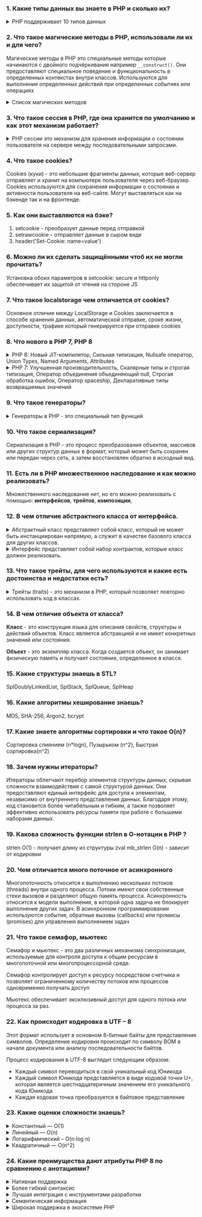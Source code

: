 ### 1. Какие типы данных вы знаете в PHP и сколько их?

<details>
    <summary>PHP поддерживает 10 типов данных</summary>

* Целые числа `integer`: Целые числа без десятичных знаков, например 42, -10, 0.
* Числа с плавающей точкой `float`: Числа с десятичными знаками, например 3.14, -2.5, 0.0.
* Строки `string`: Последовательности символов, заключенные в одинарные или двойные кавычки, например 'Hello', "World".
* Булев тип `boolean`: Логическое значение true или false.
* Массивы `array`: Упорядоченные коллекции элементов, каждый из которых имеет свой индекс или ключ.
* Объекты `object`: Экземпляры классов, содержащие свойства и методы.
* Ресурсы `resource`: Ссылки на внешние ресурсы, такие как файлы или соединения с базами данных.
* `Null`: Особое значение null, которое означает отсутствие значения.
* `Callback/Callable`: Замыкания на функции.
* Псевдотипы `pseudo-types`: Некоторые псевдотипы, такие как `mixed, number, callback, void, iterable, never` которые
  представляют собой специальные категории типов данных или ограничения.

</details>

### 2. Что такое магические методы в PHP, использовали ли их и для чего?

Магические методы в PHP это специальные методы которые начинаются с двойного подчёркивания например `__construct()`.
Они предоставляют специальное поведение и функциональность в определенных контекстах внутри классов.
Используются для выполнения определенных действий при определенных событиях или операциях

<details>
    <summary>Список магических методов</summary>

* `__construct()` Конструктор класса, вызывается при создании нового объекта.
* `__destruct()` Деструктор класса, вызывается при удалении объекта.
* `__get()` Вызывается при чтении недоступного или несуществующего свойства объекта.
* `__set()` Вызывается при записи значения в недоступное или несуществующее свойство объекта.
* `__call()` Вызывается при вызове недоступного или несуществующего метода объекта.
* `__toString()` Вызывается при попытке преобразования объекта в строку.
* `__isset()` Вызывается при проверке наличия недоступного или несуществующего свойства объекта с помощью isset().
* `__unset()` Вызывается при удалении недоступного или несуществующего свойства объекта с помощью unset().

</details>

### 3. Что такое сессия в PHP, где она хранится по умолчанию и как этот механизм работает?

<details>
    <summary>PHP сессии это механизм для хранения информации о состоянии пользователя на сервере между последовательными запросами.</summary>

Механизм работы:

1. Когда пользователь открывает веб-страницу, PHP генерирует уникальный идентификатор сессии, который обычно представлен
   в виде cookie с именем "PHPSESSID".
2. Этот идентификатор используется для связи данных сессии на сервере с конкретным пользователем.
3. По умолчанию данные сессии в PHP хранятся на сервере в виде временных файлов в специальной директории, указанной в
   настройках PHP (обычно в /tmp или другом системном каталоге).
4. Когда пользователь отправляет запрос на сервер, PHP использует идентификатор сессии из cookie или переданного
   параметра запроса для определения соответствующего файла сессии.
5. Затем данные сессии загружаются в специальный массив $_SESSION, который содержит сохраненные переменные и значения,
   связанные с пользователем.
6. После обработки запроса и завершения выполнения скрипта, данные сессии автоматически сохраняются обратно в файл на
   сервере.
7. Каждый раз, когда пользователь делает запрос на сервер, PHP автоматически связывает данные сессии с соответствующим
   идентификатором сессии, обновляет их и возвращает обновленные данные на клиентскую сторону.

Сессии в PHP позволяют сохранять информацию о состоянии пользователя между запросами, что полезно для реализации
авторизации, хранения корзины покупок, персонализации и других сценариев.
</details>

### 4. Что такое cookies?

Cookies (куки) - это небольшие фрагменты данных, которые веб-сервер отправляет и хранит на компьютере пользователя через
веб-браузер.
Cookies используются для сохранения информации о состоянии и активности пользователя на веб-сайте.
Могут выставляться как на бэкенде так и на фронтенде.

### 5. Как они выставляются на бэке?

1. setcookie - преобразует данные перед отправкой
2. setrawcookie - отправляет данные в сыром виде
3. header('Set-Cookie: name=value')

### 6. Можно ли их сделать защищёнными чтоб их не могли прочитать?

Установка обоих параметров в setcookie: secure и httponly обеспечивает их защитой от чтения на стороне JS

### 7. Что такое localstorage чем отличается от cookies?

Основное отличие между LocalStorage и Cookies заключается
в способе хранения данных, автоматической отправке, сроке жизни, доступности, трафике который генерируется при отправке
cookies

### 8. Что нового в PHP 7, PHP 8

<details>
    <summary>PHP 8: Новый JIT-компилятор, Сильная типизация, Nullsafe оператор, Union Types, Named Arguments, Attributes</summary>

1. **Новый JIT-компилятор**: JIT-компилятор преобразует некоторые части кода PHP в машинный код, что ускоряет его
   выполнение.
2. **Сильная типизация**: PHP 8 внедряет более строгую типизацию и вводит поддержку объявления строгих типов для
   аргументов функций и возвращаемых значений.
3. **Nullsafe оператор**: В PHP 8 добавлен оператор "?->", который обеспечивает безопасный доступ к свойствам и методам
   объектов, даже если промежуточные значения равны null.
4. **Union Types**: PHP 8 вводит поддержку объединенных типов, которые позволяют указывать несколько типов для
   переменной, параметра функции или возвращаемого значения. Например, можно указать тип int|string, что означает, что
   переменная может быть либо целым числом, либо строкой.
5. **Named Arguments**: В PHP 8 появилась возможность передавать аргументы функций по имени, что упрощает чтение и
   понимание кода, особенно при работе с функциями с большим количеством аргументов.
6. **Attributes**: PHP 8 представляет атрибуты (Attributes), которые позволяют добавлять метаданные к классам, методам,
   свойствам и другим элементам кода. Атрибуты используются для аннотирования и декларативного описания кода.
7. **Множество других улучшений**: PHP 8 также включает множество других улучшений, таких как улучшенная поддержка
   ошибок и исключений, новые функции стандартной библиотеки, улучшения встроенных функций и многое другое.

</details>

<details>
    <summary>PHP 7: Улучшенная производительность, Скалярные типы и строгая типизация, Оператор объединения объединяющий null, Строгая обработка ошибок, Оператор spaceship, Декларативные типы возвращаемых значений </summary>

1. **Улучшенная производительность**: новый движок Zend Engine 3.0, который значительно улучшает производительность
   выполнения кода.
2. **Скалярные типы и строгая типизация**: PHP 7 вводит возможность объявления скалярных типов (int, float, string,
   bool) для аргументов функций и возвращаемых значений. Это помогает улучшить надежность кода и облегчает обнаружение
   ошибок.
3. **Оператор объединения объединяющий null**: В PHP 7 добавлен оператор объединения объединяющий null (??), который
   позволяет указывать значение по умолчанию, если переменная равна null. Это помогает упростить и сократить код при
   работе с переменными, которые могут быть null.
4. **Строгая обработка ошибок**: PHP 7 включает более строгую обработку ошибок и выбрасывание исключений при выполнении
   операций, которые ранее приводили к неявным предупреждениям или непредсказуемым результатам. Это помогает улучшить
   качество кода и упростить отладку.
5. **Оператор spaceship**: В PHP 7 добавлен оператор spaceship (<=>), который позволяет сравнивать два значения и
   возвращать отрицательное число, ноль или положительное число в зависимости от их отношения. Это упрощает сортировку и
   сравнение значений.
6. **Декларативные типы возвращаемых значений**: PHP 7 вводит возможность указывать типы возвращаемых значений для
   функций и методов. Это помогает улучшить документирование кода и обеспечить соответствие ожидаемых типов.
7. **Синтаксические улучшения**: PHP 7 включает несколько синтаксических улучшений, таких как использование define() для
   констант массивов, сокращенное синтаксиса для объявления массивов и другие мелкие улучшения, которые упрощают и
   улучшают читаемость кода.

</details>

### 9. Что такое генераторы?

<details>
    <summary>Генераторы в PHP - это специальный тип функций</summary>которые позволяют создавать итерируемые объекты для обработки больших наборов данных с низким потреблением памяти.
Они предоставляют удобный способ генерации значений "на лету" без необходимости хранения всех значений в памяти одновременно.

Генераторы в PHP используют ключевое слово yield для возврата значения из функции вместо ключевого слова return. Когда в
функции встречается оператор yield, функция приостанавливает свое выполнение и возвращает значение.
При следующем вызове генератор продолжает свою работу с того места, где остановился.

Генераторы также могут использоваться для ленивой загрузки данных из базы данных или файлов, итерации по рекурсивным
структурам данных и в других ситуациях, где требуется обработка данных порциями.
</details>

### 10. Что такое сериализация?

Сериализация в PHP - это процесс преобразования объектов, массивов или других структур данных в формат, который может
быть сохранен или передан через сеть, а затем восстановлен обратно в исходный вид.

### 11. Есть ли в PHP множественное наследование и как можно реализовать?

Множественного наследование нет, но его можно реализовать с помощью: **интерфейсов**, **трейтов**, **композиции**,

### 12. В чем отличие абстрактного класса от интерфейса.

<details>
    <summary>Абстрактный класс представляет собой класс, который не может быть инстанциирован напрямую, а служит в качестве базового класса для других классов.</summary>
Он может содержать как абстрактные методы, так и конкретные методы, наследовать можно только один класс.

Если нужно предоставить базовый функционал и реализацию методов, а также иметь возможность наследования, то используйте
абстрактный класс.
</details>

<details>
    <summary>Интерфейс представляет собой набор контрактов, которые класс должен реализовать.</summary>
Он не содержит конкретной реализации методов, а только их сигнатуры, может реализовывать на классе несколько интерфейсов, не содержит реализации методов.

Если необходисо только определить контракт и гарантировать реализацию методов в классах, то используйте интерфейс.
</details>

### 13. Что такое трейты, для чего используются и какие есть достоинства и недостатки есть?

<details>
    <summary>Трейты (traits) - это механизм в PHP, который позволяет повторно использовать код в классах.</summary>

Достоинства

1. **Повторное использование кода**
2. **Горизонтальное расширение** (получение функциональности из разных источников)
3. **Добавление методов и свойств**

Недостатки

1. **Потенциальная сложность в взаимосвязанных методах и свойствах**
2. **Зависимость от трейтов** (при изменение в одном месте может может привести к непредсказуемым результам)
3. **Возможные конфликты имен**
4. **Сложность отслеживания зависимостей** 
</details>

### 14. В чем отличие объекта от класса?

**Класс** - это конструкция языка для описания свойств, структуры и действий объектов. Класс является абстракцией и не
имеет конкретных значений или состояния.

**Объект** - это экземпляр класса. Когда создается объект, он занимает физическую память и получает состояние,
определенное в классе.

### 15. Какие структуры знаешь в STL?

SplDoublyLinkedList, SplStack, SplQueue, SplHeap

### 16. Какие алгоритмы хеширование знаешь?

MD5, SHA-256, Argon2, bcrypt

### 17. Какие знаете алгоритмы сортировки и что такое O(n)?

Сортировка слиянием (n*logn), Пузырьком (n^2), Быстрая сортировка(n^2)

### 18. Зачем нужны итераторы?

Итераторы облегчают перебор элементов структуры данных, скрывая сложности взаимодействия с самой структурой данных.
Они предоставляют единый интерфейс для доступа к элементам, независимо от внутреннего представления данных.
Благодаря этому, код становится более читабельным и гибким, а также позволяет эффективно использовать ресурсы памяти при
работе с большими наборами данных.

### 19. Какова сложность функции strlen в О-нотации в PHP ?

strlen O(1) - получает длину из структуры zval
mb_strlen O(n) - зависит от кодировки

### 20. Чем отличается много поточное от асинхронного

Многопоточность относится к выполнению нескольких потоков (threads) внутри одного процесса. Потоки имеют свои
собственные стеки вызовов и разделяют общую память процесса.
Асинхронность относится к модели выполнения, в которой одна задача не блокирует выполнение других задач. В асинхронном
программировании используются события, обратные вызовы (callbacks) или промисы (promises) для управления выполнением
задач

### 21. Что такое семафор, мьютекс

Семафор и мьютекс - это два различных механизма синхронизации, используемые для контроля доступа к общим ресурсам в многопоточной или многопроцессорной среде.

Cемафор контролирует доступ к ресурсу посредством счетчика и позволяет ограниченному количеству потоков или процессов одновременно получать доступ

Мьютекс обеспечивает эксклюзивный доступ для одного потока или процесса за раз.

### 22. Как происходит кодировка в UTF – 8

Этот формат использует в основном 8-битные байты для представления символов.
Определение кодировки происходит по символу BOM в начале документа или анализу последовательности байтов.


Процесс кодирования в UTF-8 выглядит следующим образом:
- Каждый символ переводиться в свой уникальный код Юникода
- Каждый символ Юникода представляется в виде кодовой точки U+, которая является шестнадцатеричным значением его уникального кода Юникода
- Каждая кодовая точка преобразуется в байтовое представление

### 23. Какие оценки сложности знаешь?

<details>
    <summary>Константный — O(1)</summary>
Порядок роста O(1) означает, что вычислительная сложность алгоритма не зависит от размера входных данных. 
Следует помнить, однако, что единица в формуле не значит, что алгоритм выполняется за одну операцию или требует очень мало времени.
</details>

<details>
    <summary>Линейный — O(n)</summary>
Порядок роста O(n) означает, что сложность алгоритма линейно растет с увеличением входного массива.
Такие алгоритмы легко узнать по наличию цикла по каждому элементу входного массива.
</details>

<details>
    <summary>Логарифмический – O(n·log n)</summary>
Порядок роста O(n·log n) означает, что время выполнения алгоритма растет логарифмически с увеличением размера входного массива.
Большинство алгоритмов, работающих по принципу «деления пополам», имеют логарифмическую сложность.
</details>

<details>
    <summary>Квадратичный — O(n^2)</summary>
Время работы алгоритма с порядком роста O(n^2) зависит от квадрата размера входного массива.
Проблема в том, что они плохо масштабируются.
</details>

### 24. Какие преимущества дают атрибуты PHP 8 по сравнению с анотациями?

<details>
    <summary>Нативная поддержка</summary>
Пподдерживаются непосредственно интерпретатором не требуют использования сторонних фреймворков или библиотек.
</details>

<details>
    <summary>Более гибкий синтаксис</summary>
Можно определять свои собственные классы атрибутов с определенными методами и свойствами, что дает больше возможностей для метапрограммирования и изменения поведения кода.
</details>

<details>
    <summary>Лучшая интеграция с инструментами разработки</summary>
Атрибуты легко читаются и обрабатываются инструментами разработки и анализа кода.
</details>

<details>
    <summary>Семантическая информация</summary>
Позволяют добавлять семантическую информацию к коду, что может быть полезно для документирования и понимания его назначения и использования. 
Например, вы можете добавить атрибуты, указывающие на типы аргументов метода, возможные исключения или другие сведения, которые помогут разработчикам понять, как использовать ваш код.
</details>

<details>
    <summary>Широкая поддержка в экосистеме PHP</summary>
Это означает, что вы можете использовать атрибуты в своих проектах и быть уверенными в их совместимости и поддержке в различных контекстах.
</details>